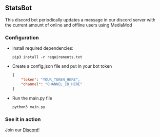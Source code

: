 ## StatsBot
This discord bot periodically updates a message in our discord server with the current amount of online and offline users using MediaMod

### Configuration
- Install required dependencies:
    ```
    pip3 install -r requirements.txt
    ```
- Create a config.json file and put in your bot token
    ```json
    {
        "token": "YOUR_TOKEN_HERE",
        "channel": "CHANNEL_ID_HERE"
    }
    ```
- Run the main.py file
    ```
    python3 main.py
    ```

### See it in action
Join our [Discord](https://discord.gg/mrPanbw)!